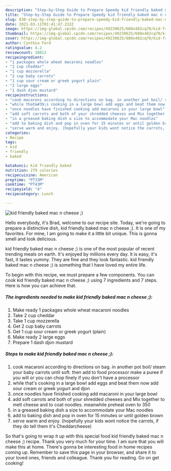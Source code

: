 ```yaml
---
description: "Step-by-Step Guide to Prepare Speedy kid friendly baked mac n cheese ;)"
title: "Step-by-Step Guide to Prepare Speedy kid friendly baked mac n cheese ;)"
slug: 830-step-by-step-guide-to-prepare-speedy-kid-friendly-baked-mac-n-cheese
date: 2021-03-11T01:41:47.232Z
image: https://img-global.cpcdn.com/recipes/49239625/680x482cq70/kid-friendly-baked-mac-n-cheese-recipe-main-photo.jpg
thumbnail: https://img-global.cpcdn.com/recipes/49239625/680x482cq70/kid-friendly-baked-mac-n-cheese-recipe-main-photo.jpg
cover: https://img-global.cpcdn.com/recipes/49239625/680x482cq70/kid-friendly-baked-mac-n-cheese-recipe-main-photo.jpg
author: Cynthia Ford
ratingvalue: 4.2
reviewcount: 18012
recipeingredient:
- "1 packages whole wheat macaroni noodles"
- "2 cup cheddar"
- "1 cup mozzerella"
- "2 cup baby carrots"
- "1 cup sour cream or greek yogurt plain"
- "2 large eggs"
- "1 dash djon mustard"
recipeinstructions:
- "cook macaroni according to directions on bag. in another pot boil/ steam your baby carrots until soft. then add to food processor make a puree if you will or you can chop finely if you don&#39;t have a processor"
- "while that&#39;s cooking in a large bowl add eggs and beat them now add sour cream or greek yogurt and djon"
- "once noodles have finished cooking add macaroni in your large bowl"
- "add soft carrots and both of your shredded cheeses and Mix together to melt cheese and to coat noodles. meanwhile preheat oven to 350"
- "in a greased baking dish a size to accommodate your Mac noodles"
- "add to baking dish and pop in oven for 15 minutes or until golden brown"
- "serve warm and enjoy. (hopefully your kids wont notice the carrots, if they do tell them it&#39;s Cheddarcheese)"
categories:
- Recipe
tags:
- kid
- friendly
- baked

katakunci: kid friendly baked 
nutrition: 279 calories
recipecuisine: American
preptime: "PT33M"
cooktime: "PT43M"
recipeyield: "4"
recipecategory: Lunch

---
```



![kid friendly baked mac n cheese ;)](https://img-global.cpcdn.com/recipes/49239625/680x482cq70/kid-friendly-baked-mac-n-cheese-recipe-main-photo.jpg)

Hello everybody, it's Brad, welcome to our recipe site. Today, we're going to prepare a distinctive dish, kid friendly baked mac n cheese ;). It is one of my favorites. For mine, I am going to make it a little bit unique. This is gonna smell and look delicious.



kid friendly baked mac n cheese ;) is one of the most popular of recent trending meals on earth. It's enjoyed by millions every day. It is easy, it's fast, it tastes yummy. They are fine and they look fantastic. kid friendly baked mac n cheese ;) is something that I have loved my entire life.


To begin with this recipe, we must prepare a few components. You can cook kid friendly baked mac n cheese ;) using 7 ingredients and 7 steps. Here is how you can achieve that.

<!--inarticleads1-->

##### The ingredients needed to make kid friendly baked mac n cheese ;):

1. Make ready 1 packages whole wheat macaroni noodles
1. Take 2 cup cheddar
1. Take 1 cup mozzerella
1. Get 2 cup baby carrots
1. Get 1 cup sour cream or greek yogurt (plain)
1. Make ready 2 large eggs
1. Prepare 1 dash djon mustard




<!--inarticleads2-->

##### Steps to make kid friendly baked mac n cheese ;):

1. cook macaroni according to directions on bag. in another pot boil/ steam your baby carrots until soft. then add to food processor make a puree if you will or you can chop finely if you don&#39;t have a processor
1. while that&#39;s cooking in a large bowl add eggs and beat them now add sour cream or greek yogurt and djon
1. once noodles have finished cooking add macaroni in your large bowl
1. add soft carrots and both of your shredded cheeses and Mix together to melt cheese and to coat noodles. meanwhile preheat oven to 350
1. in a greased baking dish a size to accommodate your Mac noodles
1. add to baking dish and pop in oven for 15 minutes or until golden brown
1. serve warm and enjoy. (hopefully your kids wont notice the carrots, if they do tell them it&#39;s Cheddarcheese)




So that's going to wrap it up with this special food kid friendly baked mac n cheese ;) recipe. Thank you very much for your time. I am sure that you will make this at home. There's gonna be interesting food in home recipes coming up. Remember to save this page in your browser, and share it to your loved ones, friends and colleague. Thank you for reading. Go on get cooking!
